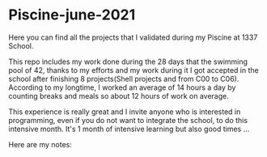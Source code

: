 # Piscine-june-2021
Here you can find all the projects that I validated during my Piscine at 1337 School.

This repo includes my work done during the 28 days that the swimming pool of 42, thanks to my efforts and my work during it I got accepted in the school after finishing 8 projects(Shell projects and from C00 to C06). According to my longtime, I worked an average of 14 hours a day by counting breaks and meals so about 12 hours of work on average.

This experience is really great and I invite anyone who is interested in programming, even if you do not want to integrate the school, to do this intensive month. It's 1 month of intensive learning but also good times ...

Here are my notes:
